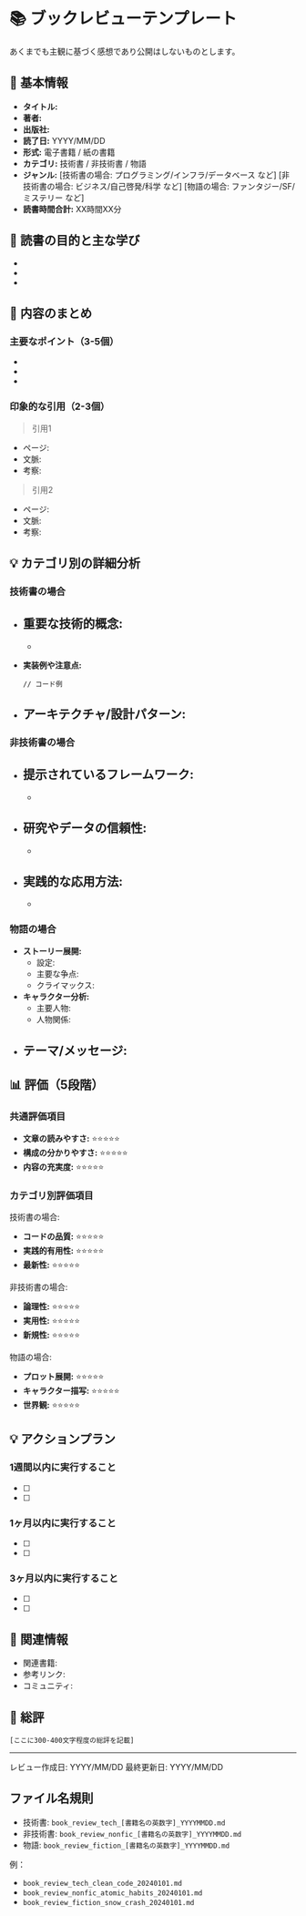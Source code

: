 # 📚 ブックレビューテンプレート

あくまでも主観に基づく感想であり公開はしないものとします。
## 📖 基本情報
- **タイトル:**
- **著者:**
- **出版社:**
- **読了日:** YYYY/MM/DD
- **形式:** 電子書籍 / 紙の書籍
- **カテゴリ:** 技術書 / 非技術書 / 物語
- **ジャンル:** [技術書の場合: プログラミング/インフラ/データベース など] [非技術書の場合: ビジネス/自己啓発/科学 など] [物語の場合: ファンタジー/SF/ミステリー など]
- **読書時間合計:** XX時間XX分

## 🎯 読書の目的と主な学び
- 
- 
- 

## 📝 内容のまとめ
### 主要なポイント（3-5個）
- 
- 
- 

### 印象的な引用（2-3個）
> 引用1
- ページ: 
- 文脈: 
- 考察: 

> 引用2
- ページ: 
- 文脈: 
- 考察: 

## 💡 カテゴリ別の詳細分析
### 技術書の場合
- **重要な技術的概念:**
  - 
  - 

- **実装例や注意点:**
  ```code
  // コード例
  ```

- **アーキテクチャ/設計パターン:**
  - 

### 非技術書の場合
- **提示されているフレームワーク:**
  - 
  - 

- **研究やデータの信頼性:**
  - 
  - 

- **実践的な応用方法:**
  - 
  - 

### 物語の場合
- **ストーリー展開:**
  - 設定:
  - 主要な争点:
  - クライマックス:
- **キャラクター分析:**
  - 主要人物:
  - 人物関係:
- **テーマ/メッセージ:**
  - 

## 📊 評価（5段階）
### 共通評価項目
- **文章の読みやすさ:** ⭐️⭐️⭐️⭐️⭐️
- **構成の分かりやすさ:** ⭐️⭐️⭐️⭐️⭐️
- **内容の充実度:** ⭐️⭐️⭐️⭐️⭐️

### カテゴリ別評価項目
技術書の場合:
- **コードの品質:** ⭐️⭐️⭐️⭐️⭐️
- **実践的有用性:** ⭐️⭐️⭐️⭐️⭐️
- **最新性:** ⭐️⭐️⭐️⭐️⭐️

非技術書の場合:
- **論理性:** ⭐️⭐️⭐️⭐️⭐️
- **実用性:** ⭐️⭐️⭐️⭐️⭐️
- **新規性:** ⭐️⭐️⭐️⭐️⭐️

物語の場合:
- **プロット展開:** ⭐️⭐️⭐️⭐️⭐️
- **キャラクター描写:** ⭐️⭐️⭐️⭐️⭐️
- **世界観:** ⭐️⭐️⭐️⭐️⭐️

## 💡 アクションプラン
### 1週間以内に実行すること
- [ ] 
- [ ] 

### 1ヶ月以内に実行すること
- [ ] 
- [ ] 

### 3ヶ月以内に実行すること
- [ ] 
- [ ] 

## 🔗 関連情報
- 関連書籍:
- 参考リンク:
- コミュニティ:

## 💭 総評
```
[ここに300-400文字程度の総評を記載]
```

---
レビュー作成日: YYYY/MM/DD
最終更新日: YYYY/MM/DD

## ファイル名規則
- 技術書: `book_review_tech_[書籍名の英数字]_YYYYMMDD.md`
- 非技術書: `book_review_nonfic_[書籍名の英数字]_YYYYMMDD.md`
- 物語: `book_review_fiction_[書籍名の英数字]_YYYYMMDD.md`

例：
- `book_review_tech_clean_code_20240101.md`
- `book_review_nonfic_atomic_habits_20240101.md`
- `book_review_fiction_snow_crash_20240101.md`
